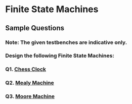 # Finite State Machines

## Sample Questions

### Note: The given testbenches are indicative only.

### Design the following Finite State Machines:

### Q1. [Chess Clock](/Sample%20Codes/Chess%20Clock/)


### Q2. [Mealy Machine](/Sample%20Codes/Mealy%20Machine/)

### Q3. [Moore Machine](/Sample%20Codes/Moore%20Machine/)





